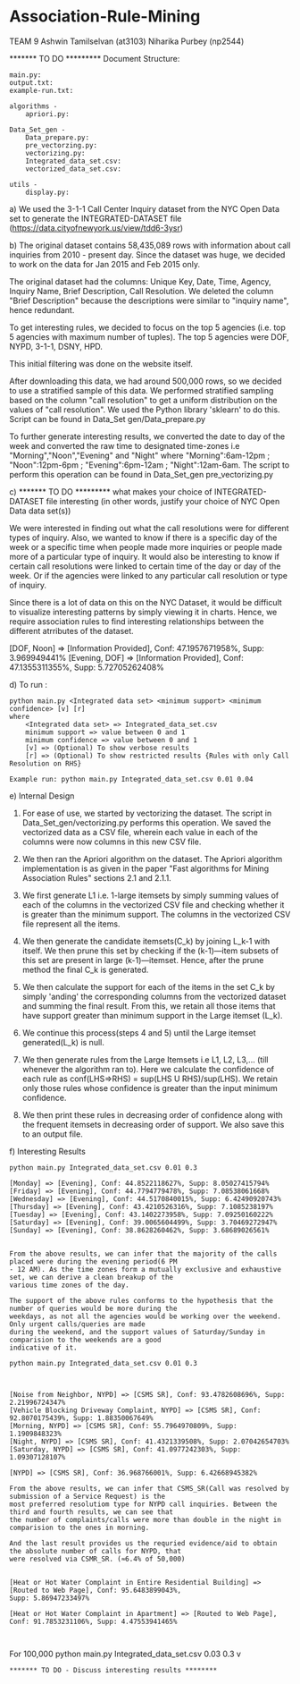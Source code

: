 # Association-Rule-Mining

TEAM 9
Ashwin Tamilselvan (at3103)
Niharika Purbey (np2544)

******* TO DO *********
Document Structure:
```
main.py:
output.txt:
example-run.txt:

algorithms - 
	apriori.py:

Data_Set_gen -
	Data_prepare.py:
	pre_vectorzing.py:
	vectorizing.py:
	Integrated_data_set.csv:
	vectorized_data_set.csv:

utils - 
	display.py:
```


a) We used the 3-1-1 Call Center Inquiry dataset from the NYC Open Data set to generate the INTEGRATED-DATASET
file (https://data.cityofnewyork.us/view/tdd6-3ysr)

b) The original dataset contains 58,435,089 rows with information about call inquiries from 2010 - present day.
Since the dataset was huge, we decided to work on the data for Jan 2015 and Feb 2015 only. 

The original dataset had the columns: Unique Key, Date, Time, Agency, Inquiry Name, Brief Description, Call
Resolution. We deleted the column "Brief Description" because the descriptions were similar to "inquiry name",
hence redundant. 

To get interesting rules, we decided to focus on the top 5 agencies (i.e. top 5 agencies with maximum number of
tuples). The top 5 agencies were DOF, NYPD, 3-1-1, DSNY, HPD. 

This initial filtering was done on the website itself. 

After downloading this data, we had around 500,000 rows, so we decided to use a stratified sample of this data.
We performed stratified sampling based on the column "call resolution" to get a uniform distribution on the
values of "call resolution". We used the Python library 'sklearn' to do this. Script can be found in Data_Set
gen/Data_prepare.py     

To further generate interesting results, we converted the date to day of the week and converted the raw time to
designated time-zones i.e "Morning","Noon","Evening" and "Night" where "Morning":6am-12pm ; "Noon":12pm-6pm ;
"Evening":6pm-12am ; "Night":12am-6am. The script to perform this operation can be found in Data_Set_gen
pre_vectorizing.py     

c) ******* TO DO ********* what makes your choice of INTEGRATED-DATASET file interesting (in other words,
justify your choice of NYC Open Data data set(s))

We were interested in finding out what the call resolutions were for different types of inquiry. Also, we
wanted to know if there is a specific day of the week or a specific time when people made more inquiries or
people made more of a particular type of inquiry. 
It would also be interesting to know if certain call resolutions were linked to certain time of the day or day
of the week. Or if the agencies were linked to any particular call resolution or type of inquiry.

Since there is a lot of data on this on the NYC Dataset, it would be difficult to visualize interesting
patterns by simply viewing it in charts. Hence, we require association rules to find interesting relationships
between the different atrributes of the dataset. 

[DOF, Noon] => [Information Provided], Conf: 47.1957671958%, Supp: 3.969949441%
[Evening, DOF] => [Information Provided], Conf: 47.1355311355%, Supp: 5.72705262408%


d) To run :
```
python main.py <Integrated data set> <minimum support> <minimum confidence> [v] [r]
where 
	<Integrated data set> => Integrated_data_set.csv 
	minimum support => value between 0 and 1
	minimum confidence => value between 0 and 1
	[v] => (Optional) To show verbose results
	[r] => (Optional) To show restricted results {Rules with only Call Resolution on RHS}

Example run: python main.py Integrated_data_set.csv 0.01 0.04
```

e) Internal Design
1. For ease of use, we started by vectorizing the dataset. The script in Data_Set_gen/vectorizing.py performs
this operation. We saved the vectorized data as a CSV file, wherein each value in each of the columns were now
columns in this new CSV file.

2. We then ran the Apriori algorithm on the dataset. The Apriori algorithm implementation is as given in the
paper "Fast algorithms for Mining Association Rules" sections 2.1 and 2.1.1.

3. We first generate L1 i.e. 1-large itemsets by simply summing values of each of the columns in the vectorized
CSV file and checking whether it is greater than the minimum support. The columns in the vectorized CSV file
represent all the items. 

4. We then generate the candidate itemsets(C_k) by joining L_k-1 with itself. We then prune this set by
checking if the (k-1)—item subsets of this set are present in large (k-1)—itemset. Hence, after the prune
method the final C_k is generated.

5. We then calculate the support for each of the items in the set C_k by simply 'anding' the corresponding
columns from the vectorized dataset and summing the final result. From this, we retain all those items that
have support greater than minimum support in the Large itemset (L_k).   

6. We continue this process(steps 4 and 5) until the Large itemset generated(L_k) is null.

7. We then generate rules from the Large Itemsets i.e L1, L2, L3,... (till whenever the algorithm ran to). Here
we calculate the confidence of each rule as conf(LHS=>RHS) = sup(LHS U RHS)/sup(LHS). We retain only those
rules whose confidence is greater than the input minimum confidence. 

8. We then print these rules in decreasing order of confidence along with the frequent itemsets in decreasing
order of support. We also save this to an output file. 


f) Interesting Results
```
python main.py Integrated_data_set.csv 0.01 0.3 

[Monday] => [Evening], Conf: 44.8522118627%, Supp: 8.05027415794%
[Friday] => [Evening], Conf: 44.7794779478%, Supp: 7.08538061668%
[Wednesday] => [Evening], Conf: 44.5170840015%, Supp: 6.42490920743%
[Thursday] => [Evening], Conf: 43.4210526316%, Supp: 7.1085238197%
[Tuesday] => [Evening], Conf: 43.1402273958%, Supp: 7.09250160222%
[Saturday] => [Evening], Conf: 39.0065604499%, Supp: 3.70469272947%
[Sunday] => [Evening], Conf: 38.8628260462%, Supp: 3.68689026561%


From the above results, we can infer that the majority of the calls placed were during the evening period(6 PM
- 12 AM). As the time zones form a mutually exclusive and exhaustive set, we can derive a clean breakup of the
various time zones of the day. 

The support of the above rules conforms to the hypothesis that the number of queries would be more during the
weekdays, as not all the agencies would be working over the weekend. Only urgent calls/queries are made
during the weekend, and the support values of Saturday/Sunday in comparision to the weekends are a good
indicative of it.

```

```
python main.py Integrated_data_set.csv 0.01 0.3 



[Noise from Neighbor, NYPD] => [CSMS SR], Conf: 93.4782608696%, Supp: 2.21996724347%
[Vehicle Blocking Driveway Complaint, NYPD] => [CSMS SR], Conf: 92.8070175439%, Supp: 1.88350067649%
[Morning, NYPD] => [CSMS SR], Conf: 55.7964970809%, Supp: 1.1909848323%
[Night, NYPD] => [CSMS SR], Conf: 41.4321339508%, Supp: 2.07042654703%
[Saturday, NYPD] => [CSMS SR], Conf: 41.0977242303%, Supp: 1.09307128107%

[NYPD] => [CSMS SR], Conf: 36.968766001%, Supp: 6.42668945382%

From the above results, we can infer that CSMS_SR(Call was resolved by submission of a Service Request) is the
most preferred resolutiom type for NYPD call inquiries. Between the third and fourth results, we can see that
the number of complaints/calls were more than double in the night in comparision to the ones in morning. 

And the last result provides us the requried evidence/aid to obtain the absolute number of calls for NYPD, that
were resolved via CSMR_SR. (≈6.4% of 50,000)


[Heat or Hot Water Complaint in Entire Residential Building] => [Routed to Web Page], Conf: 95.6483899043%,
Supp: 5.86947233497%

[Heat or Hot Water Complaint in Apartment] => [Routed to Web Page], Conf: 91.7853231106%, Supp: 4.47553941465%



```
For 100,000
python main.py Integrated_data_set.csv 0.03 0.3 v





```
******* TO DO - Discuss interesting results ********

